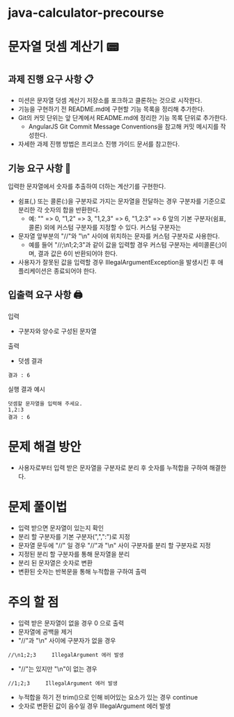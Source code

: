 # java-calculator-precourse
# 문자열 덧셈 계산기 📟

## 과제 진행 요구 사항 📋
- 미션은 문자열 덧셈 계산기 저장소를 포크하고 클론하는 것으로 시작한다.
- 기능을 구현하기 전 README.md에 구현할 기능 목록을 정리해 추가한다.
- Git의 커밋 단위는 앞 단계에서 README.md에 정리한 기능 목록 단위로 추가한다.
    - AngularJS Git Commit Message Conventions을 참고해 커밋 메시지를 작성한다.
- 자세한 과제 진행 방법은 프리코스 진행 가이드 문서를 참고한다.

## 기능 요구 사항 🎯
입력한 문자열에서 숫자를 추출하여 더하는 계산기를 구현한다.

- 쉼표(,) 또는 콜론(:)을 구분자로 가지는 문자열을 전달하는 경우 구분자를 기준으로 분리한 각 숫자의 합을 반환한다.
    - 예: "" => 0, "1,2" => 3, "1,2,3" => 6, "1,2:3" => 6
      앞의 기본 구분자(쉼표, 콜론) 외에 커스텀 구분자를 지정할 수 있다. 커스텀 구분자는
- 문자열 앞부분의 "//"와 "\n" 사이에 위치하는 문자를 커스텀 구분자로 사용한다.
    - 예를 들어 "//;\n1;2;3"과 같이 값을 입력할 경우 커스텀 구분자는 세미콜론(;)이며, 결과 값은 6이 반환되어야 한다.
- 사용자가 잘못된 값을 입력할 경우 IllegalArgumentException을 발생시킨 후 애플리케이션은 종료되어야 한다.

## 입출력 요구 사항 🖨️
입력
- 구분자와 양수로 구성된 문자열

출력
- 덧셈 결과

`결과 : 6`

실행 결과 예시
```
덧셈할 문자열을 입력해 주세요.
1,2:3
결과 : 6
```
# 문제 해결 방안
- 사용자로부터 입력 받은 문자열을 구분자로 분리 후 숫자를 누적합을 구하여 해결한다.

# 문제 풀이법
- 입력 받으면 문자열이 있는지 확인 
- 분리 할 구분자를 기본 구분자(",",":")로 지정
- 문자열 문두에 "//" 일 경우 "//"과 "\n" 사이 구분자를 분리 할 구분자로 지정
- 지정된 분리 할 구분자를 통해 문자열을 분리
- 분리 된 문자열은 숫자로 변환
- 변환된 숫자는 반복문을 통해 누적합을 구하여 출력

# 주의 할 점
- 입력 받은 문자열이 없을 경우 0 으로 출력
- 문자열에 공백을 제거
- "//"과 "\n" 사이에 구분자가 없을 경우
```
//\n1;2;3     IllegalArgument 에러 발생
```
- "//"는 있지만 "\n"이 없는 경우
```
//1;2;3     IllegalArgument 에러 발생
```
- 누적합을 하기 전 trim()으로 인해 비어있는 요소가 있는 경우 continue
- 숫자로 변환된 값이 음수일 경우 IllegalArgument 에러 발생
